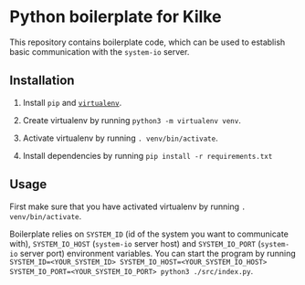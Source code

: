 # Python boilerplate for Kilke

This repository contains boilerplate code, which can be used to establish basic communication with the `system-io` server.

## Installation

1. Install `pip` and [`virtualenv`](https://virtualenv.pypa.io/en/latest/installation/).

2. Create virtualenv by running `python3 -m virtualenv venv`.

3. Activate virtualenv by running `. venv/bin/activate`.

4. Install dependencies by running `pip install -r requirements.txt`

## Usage

First make sure that you have activated virtualenv by running `. venv/bin/activate`.

Boilerplate relies on `SYSTEM_ID` (id of the system you want to communicate with), `SYSTEM_IO_HOST` (`system-io` server host) and `SYSTEM_IO_PORT` (`system-io` server port) environment variables. You can start the program by running `SYSTEM_ID=<YOUR_SYSTEM_ID> SYSTEM_IO_HOST=<YOUR_SYSTEM_IO_HOST> SYSTEM_IO_PORT=<YOUR_SYSTEM_IO_PORT> python3 ./src/index.py`.
